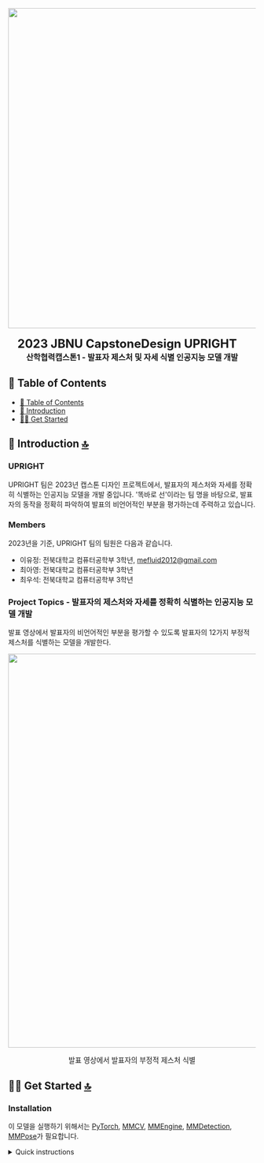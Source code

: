 <div align="center">
  <img src="https://github.com/yujeong000/23_CapstoneDesign_UPRIGHT/blob/main/Resource/logo.png" width="650"/>
  <div>&nbsp;</div>
  
  <div align="center">
    <b><font size="5">2023 JBNU CapstoneDesign UPRIGHT</font></b>
    &nbsp;&nbsp;&nbsp;&nbsp;
  </div>
</div>

<div align="center">
    <b><font size="3">산학협력캡스톤1 - 발표자 제스처 및 자세 식별 인공지능 모델 개발</font></b>
</div>


## 📄 Table of Contents

- [📄 Table of Contents](#-table-of-contents)
- [📖 Introduction](#-introduction-)
- [👨‍🏫 Get Started](#-get-started-)

## 📖 Introduction [🔝](#-table-of-contents)

### UPRIGHT
UPRIGHT 팀은 2023년 캡스톤 디자인 프로젝트에서, 발표자의 제스처와 자세를 정확히 식별하는 인공지능 모델을 개발 중입니다. '똑바로 선'이라는 팀 명을 바탕으로, 발표자의 동작을 정확히 파악하여 발표의 비언어적인 부분을 평가하는데 주력하고 있습니다.
### Members
2023년을 기준, UPRIGHT 팀의 팀원은 다음과 같습니다.
- 이유정: 전북대학교 컴퓨터공학부 3학년, mefluid2012@gmail.com
- 최아영: 전북대학교 컴퓨터공학부 3학년
- 최우석: 전북대학교 컴퓨터공학부 3학년
### Project Topics - 발표자의 제스처와 자세를 정확히 식별하는 인공지능 모델 개발 
발표 영상에서 발표자의 비언어적인 부분을 평가할 수 있도록 발표자의 12가지 부정적 제스처를 식별하는 모델을 개발한다.

<div align="center">
  <img src="https://github.com/open-mmlab/mmaction2/raw/main/resources/spatio-temporal-det.gif" width="800px"/><br>
    <p style="font-size:1.5vw;">발표 영상에서 발표자의 부정적 제스처 식별</p>
</div>


## 👨‍🏫 Get Started [🔝](#-table-of-contents)

### Installation
이 모델을 실행하기 위해서는 [PyTorch](https://pytorch.org/), [MMCV](https://github.com/open-mmlab/mmcv), [MMEngine](https://github.com/open-mmlab/mmengine), [MMDetection](https://github.com/open-mmlab/mmdetection), [MMPose](https://github.com/open-mmlab/mmpose)가 필요합니다.

<details close>
<summary>Quick instructions</summary>

```shell
conda create --name upright python=3.8 -y
conda activate upright
conda install pytorch torchvision -c pytorch  #각자의 실행 환경에 맞는 pytorch를 설치
# conda install pytorch torchvision cpuonly -c pytorch #CPU 실행
pip install -U openmim
mim install mmengine
mim install mmcv
mim install mmdet
mim install mmpose
pip install mmaction2
git clone https://github.com/yujeong000/23_CapstoneDesign_UPRIGHT.git
cd 23_CapstoneDesign_UPRIGHT
pip install -v -e .
```
</details>

